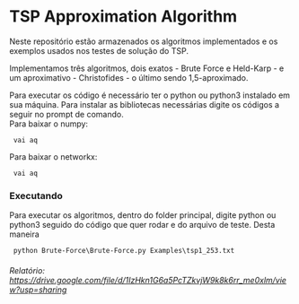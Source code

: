 # TSP Approximation Algorithm
Neste repositório estão armazenados os algoritmos implementados e os exemplos usados nos testes de solução do TSP.  

Implementamos três algoritmos, dois exatos - Brute Force e Held-Karp - e um aproximativo - Christofides - o último sendo 1,5-aproximado.  

Para executar os código é necessário ter o python ou python3 instalado em sua máquina. Para instalar as bibliotecas necessárias digite os códigos a seguir no prompt de comando.  
Para baixar o numpy: <pre><code> vai aq </code></pre>
Para baixar o networkx: <pre><code> vai aq </code></pre>

### Executando
Para executar os algoritmos, dentro do folder principal, digite python ou python3 seguido do código que quer rodar e do arquivo de teste. Desta maneira

<pre><code> python Brute-Force\Brute-Force.py Examples\tsp1_253.txt </code></pre>

###### Relatório: https://drive.google.com/file/d/1IzHkn1G6a5PcTZkvjW9k8k6rr_me0xlm/view?usp=sharing